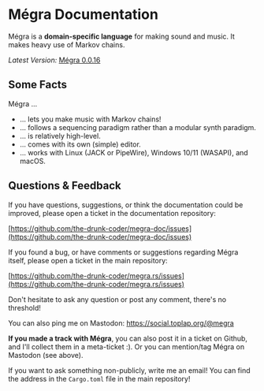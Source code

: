 # Mégra Documentation

Mégra is a **domain-specific language** for making sound and music. It makes heavy use of Markov chains.

*Latest Version:* [Mégra 0.0.16](https://github.com/the-drunk-coder/megra.rs/releases/tag/v0.0.16)

## Some Facts

Mégra ...

* ... lets you make music with Markov chains!
* ... follows a sequencing paradigm rather than a modular synth paradigm.
* ... is relatively high-level.
* ... comes with its own (simple) editor.
* ... works with Linux (JACK or PipeWire), Windows 10/11 (WASAPI), and macOS.

## Questions & Feedback 

If you have questions, suggestions, or think the documentation could be improved, please open a ticket 
in the documentation repository: 

[https://github.com/the-drunk-coder/megra-doc/issues](https://github.com/the-drunk-coder/megra-doc/issues)

If you found a bug, or have comments or suggestions regarding Mégra itself, please open a ticket in the 
main repository: 

[https://github.com/the-drunk-coder/megra.rs/issues](https://github.com/the-drunk-coder/megra.rs/issues)

Don't hesitate to ask any question or post any comment, there's no threshold! 

You can also ping me on Mastodon: https://social.toplap.org/@megra

**If you made a track with Mégra**, you can also post it in a ticket on Github, and I'll collect them 
in a meta-ticket :). Or you can mention/tag Mégra on Mastodon (see above).

If you want to ask something non-publicly, write me an email! You can find the address in
the `Cargo.toml` file in the main repository!
